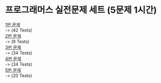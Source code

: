 # 프로그래머스 실전문제 세트 (5문제 1시간)  

[1번 문제](https://school.programmers.co.kr/learn/courses/30/lessons/140108)  
-> (42 Tests)  
[2번 문제](https://school.programmers.co.kr/learn/courses/30/lessons/68644?language=c)   
-> (9 Tests)  
[3번 문제](https://school.programmers.co.kr/learn/courses/30/lessons/138476)  
-> (34 Tests)  
[4번 문제](https://school.programmers.co.kr/learn/courses/30/lessons/178870)  
-> (34 Tests)  
[5번 문제](https://school.programmers.co.kr/learn/courses/30/lessons/131701)  
-> (20 Tests)  
